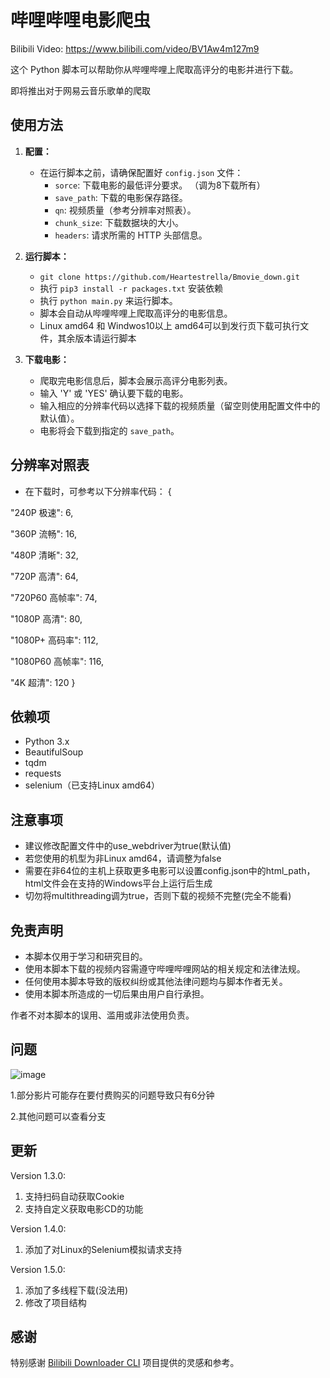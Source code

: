 # 哔哩哔哩电影爬虫

Bilibili Video: https://www.bilibili.com/video/BV1Aw4m127m9

这个 Python 脚本可以帮助你从哔哩哔哩上爬取高评分的电影并进行下载。

即将推出对于网易云音乐歌单的爬取

## 使用方法

1. **配置：**

   - 在运行脚本之前，请确保配置好 `config.json` 文件：
     - `sorce`: 下载电影的最低评分要求。   （调为8下载所有）
     - `save_path`: 下载的电影保存路径。
     - `qn`: 视频质量（参考分辨率对照表）。
     - `chunk_size`: 下载数据块的大小。
     - `headers`: 请求所需的 HTTP 头部信息。

2. **运行脚本：**
   - `git clone https://github.com/Heartestrella/Bmovie_down.git`
   - 执行 `pip3 install -r packages.txt` 安装依赖
   - 执行 `python main.py` 来运行脚本。
   - 脚本会自动从哔哩哔哩上爬取高评分的电影信息。
   - Linux amd64 和 Windwos10以上 amd64可以到发行页下载可执行文件，其余版本请运行脚本
4. **下载电影：**

   - 爬取完电影信息后，脚本会展示高评分电影列表。
   - 输入 'Y' 或 'YES' 确认要下载的电影。
   - 输入相应的分辨率代码以选择下载的视频质量（留空则使用配置文件中的默认值）。
   - 电影将会下载到指定的 `save_path`。

## 分辨率对照表

- 在下载时，可参考以下分辨率代码：
{

"240P 极速": 6,

"360P 流畅": 16,

"480P 清晰": 32,

"720P 高清": 64,

"720P60 高帧率": 74,

"1080P 高清": 80,

"1080P+ 高码率": 112,

"1080P60 高帧率": 116,

"4K 超清": 120
}

## 依赖项

- Python 3.x
- BeautifulSoup
- tqdm
- requests
- selenium（已支持Linux amd64）

## 注意事项

- 建议修改配置文件中的use_webdriver为true(默认值)
- 若您使用的机型为非Linux amd64，请调整为false
- 需要在非64位的主机上获取更多电影可以设置config.json中的html_path，html文件会在支持的Windows平台上运行后生成
- 切勿将multithreading调为true，否则下载的视频不完整(完全不能看)
  
## 免责声明

- 本脚本仅用于学习和研究目的。
- 使用本脚本下载的视频内容需遵守哔哩哔哩网站的相关规定和法律法规。
- 任何使用本脚本导致的版权纠纷或其他法律问题均与脚本作者无关。
- 使用本脚本所造成的一切后果由用户自行承担。

作者不对本脚本的误用、滥用或非法使用负责。

## 问题

![image](https://github.com/Heartestrella/Downlaod-movie/assets/110215026/6548cf52-4438-4f06-a49b-03463011ee03)

1.部分影片可能存在要付费购买的问题导致只有6分钟

2.其他问题可以查看分支

## 更新

Version 1.3.0:
1. 支持扫码自动获取Cookie
2. 支持自定义获取电影CD的功能
   
Version 1.4.0:
1. 添加了对Linux的Selenium模拟请求支持

Version 1.5.0:
1. 添加了多线程下载(没法用)
2. 修改了项目结构



## 感谢

特别感谢 [Bilibili Downloader CLI](https://github.com/open17/Bilibili-Downloader-Cli) 项目提供的灵感和参考。
